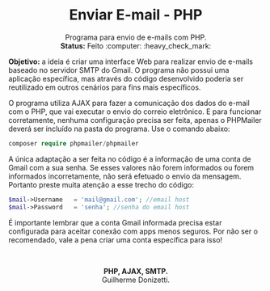 <h1 align="center">
  Enviar E-mail - PHP
</h1>
<p align="center">Programa para envio de e-mails com PHP.<br><b>Status:</b> Feito :computer: :heavy_check_mark:</p>

<b>Objetivo:</b> a ideia é criar uma interface Web para realizar envio de e-mails baseado no servidor SMTP do Gmail. O programa não possui uma aplicação específica, mas através do código desenvolvido poderia ser reutilizado em outros cenários para fins mais específicos.

O programa utiliza AJAX para fazer a comunicação dos dados do e-mail com o PHP, que vai executar o envio do correio eletrônico. E para funcionar corretamente, nenhuma configuração precisa ser feita, apenas o PHPMailer deverá ser incluído na pasta do programa. Use o comando abaixo:
```php
composer require phpmailer/phpmailer
```
 A única adaptação a ser feita no código é a informação de uma conta de Gmail com a sua senha. Se esses valores não forem informados ou forem informados incorretamente, não será efetuado o envio da mensagem. Portanto preste muita atenção a esse trecho do código:
 ```php
$mail->Username   = 'mail@gmail.com'; //email host
$mail->Password   = 'senha'; //senha do email host
 ```
 
 É importante lembrar que a conta Gmail informada precisa estar configurada para aceitar conexão com apps menos seguros. Por não ser o recomendado, vale a pena criar uma conta específica para isso!
 
 <br>
 
 <p align="center">
 <b>PHP, AJAX, SMTP.</b><br>
 Guilherme Donizetti.
 </p>
